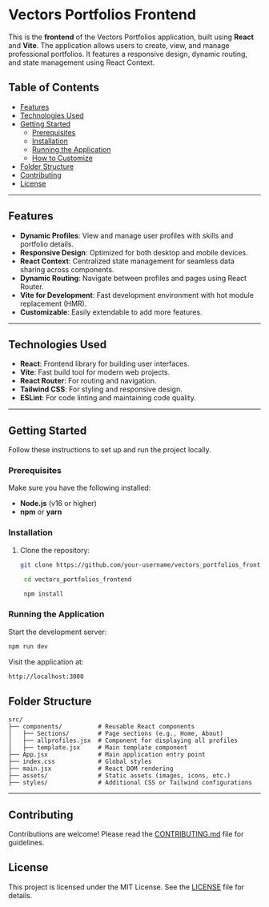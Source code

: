 # Vectors Portfolios Frontend

This is the **frontend** of the Vectors Portfolios application, built using **React** and **Vite**. The application allows users to create, view, and manage professional portfolios. It features a responsive design, dynamic routing, and state management using React Context.

## Table of Contents

- [Features](#features)
- [Technologies Used](#technologies-used)
- [Getting Started](#getting-started)
  - [Prerequisites](#prerequisites)
  - [Installation](#installation)
  - [Running the Application](#running-the-application)
  - [How to Customize](#how-to-customize)
- [Folder Structure](#folder-structure)
- [Contributing](#contributing)
- [License](#license)

---

## Features

- **Dynamic Profiles**: View and manage user profiles with skills and portfolio details.
- **Responsive Design**: Optimized for both desktop and mobile devices.
- **React Context**: Centralized state management for seamless data sharing across components.
- **Dynamic Routing**: Navigate between profiles and pages using React Router.
- **Vite for Development**: Fast development environment with hot module replacement (HMR).
- **Customizable**: Easily extendable to add more features.

---

## Technologies Used

- **React**: Frontend library for building user interfaces.
- **Vite**: Fast build tool for modern web projects.
- **React Router**: For routing and navigation.
- **Tailwind CSS**: For styling and responsive design.
- **ESLint**: For code linting and maintaining code quality.

---

## Getting Started

Follow these instructions to set up and run the project locally.

### Prerequisites

Make sure you have the following installed:

- **Node.js** (v16 or higher)
- **npm** or **yarn**

### Installation

1. Clone the repository:

   ```bash
   git clone https://github.com/your-username/vectors_portfolios_frontend.git

    cd vectors_portfolios_frontend

    npm install
   ```

### Running the Application

Start the development server:

```bash
npm run dev
```

Visit the application at:

```bash
http://localhost:3000
```

## Folder Structure

```
src/
├── components/          # Reusable React components
│   ├── Sections/        # Page sections (e.g., Home, About)
│   ├── allprofiles.jsx  # Component for displaying all profiles
│   ├── template.jsx     # Main template component
├── App.jsx              # Main application entry point
├── index.css            # Global styles
├── main.jsx             # React DOM rendering
├── assets/              # Static assets (images, icons, etc.)
├── styles/              # Additional CSS or Tailwind configurations
```

---

## Contributing

Contributions are welcome! Please read the [CONTRIBUTING.md](CONTRIBUTING.md) file for guidelines.

## License

This project is licensed under the MIT License. See the [LICENSE](LICENSE) file for details.
